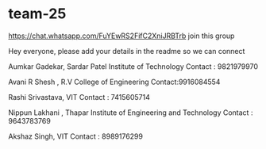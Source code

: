 # team-25

https://chat.whatsapp.com/FuYEwRS2FifC2XniJRBTrb join this group

Hey everyone, please add your details in the readme so we can connect 

Aumkar Gadekar, Sardar Patel Institute of Technology
Contact : 9821979970

Avani R Shesh , R.V College of Engineering 
Contact:9916084554

Rashi Srivastava, VIT
Contact : 7415605714

Nippun Lakhani , Thapar Institute of Engineering and Technology
Contact : 9643783769

Akshaz Singh, VIT
Contact : 8989176299
